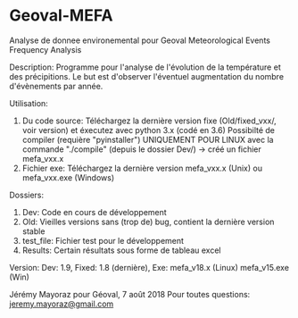 # Geoval-MEFA
Analyse de donnee environemental pour Geoval
Meteorological Events Frequency Analysis

Description:
Programme pour l'analyse de l'évolution de la température et des précipitions.
Le but est d'observer l'éventuel augmentation du nombre d'évènements par année.


Utilisation:
1.  Du code source: Téléchargez la dernière version fixe (Old/fixed_vxx/, voir version)
    et éxecutez avec python 3.x (codé en 3.6)
    Possibilté de compiler (requière "pyinstaller") UNIQUEMENT POUR LINUX avec la commande
    "./compile" (depuis le dossier Dev/) -> créé un fichier mefa_vxx.x
2.  Fichier exe: Téléchargez la dernière version mefa_vxx.x (Unix) ou mefa_vxx.exe (Windows)


Dossiers:
1.  Dev:        Code en cours de développement
2.  Old:        Vieilles versions sans (trop de) bug, contient la dernière version stable
3.  test_file:  Fichier test pour le développement
4.  Results:    Certain résultats sous forme de tableau excel


Version:
Dev: 1.9, Fixed: 1.8 (dernière), Exe: mefa_v18.x (Linux) mefa_v15.exe (Win)



Jérémy Mayoraz pour Géoval, 7 août 2018
Pour toutes questions: jeremy.mayoraz@gmail.com
